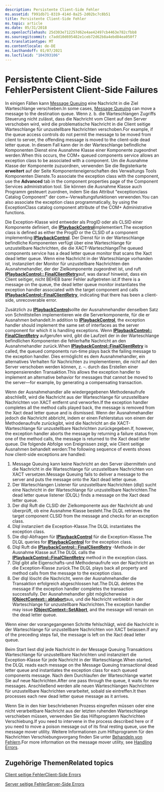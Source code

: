 ```yaml
---
description: Persistente Client-Side Fehler
ms.assetid: f991db71-8319-414d-8a25-2d02bc7c8b51
title: Persistente Client-Side Fehler
ms.topic: article
ms.date: 05/31/2018
ms.openlocfilehash: 25d303e712257d62e4ae42497cb4463e782cfbb8
ms.sourcegitcommit: c7add10d695482e1ceb72d62b8a4ebd84ea050f7
ms.translationtype: MT
ms.contentlocale: de-DE
ms.lasthandoff: 01/07/2021
ms.locfileid: "104393106"
---
```

# <a name="persistent-client-side-failures"></a><span data-ttu-id="6941c-103">Persistente Client-Side Fehler</span><span class="sxs-lookup"><span data-stu-id="6941c-103">Persistent Client-Side Failures</span></span>

<span data-ttu-id="6941c-104">In einigen Fällen kann [Message Queuing](/previous-versions/windows/desktop/legacy/ms711472(v=vs.85)) eine Nachricht in die Ziel Warteschlange verschieben.</span><span class="sxs-lookup"><span data-stu-id="6941c-104">In some cases, [Message Queuing](/previous-versions/windows/desktop/legacy/ms711472(v=vs.85)) can move a message to the destination queue.</span></span> <span data-ttu-id="6941c-105">Wenn z. b. die Warteschlangen Zugriffs Steuerung nicht zulässt, dass die Nachricht vom Client auf den Server verschoben wird, wird die problematische Nachricht in die Client seitige Warteschlange für unzustellbare Nachrichten verschoben.</span><span class="sxs-lookup"><span data-stu-id="6941c-105">For example, if the queue access controls do not permit the message to be moved from client to server, the offending message is moved to the client-side dead letter queue.</span></span> <span data-ttu-id="6941c-106">In diesem Fall kann der in der Warteschlange befindliche Komponenten Dienst eine Ausnahme Klasse einer Komponente zugeordnet werden.</span><span class="sxs-lookup"><span data-stu-id="6941c-106">When this occurs, the COM+ queued components service allows an exception class to be associated with a component.</span></span> <span data-ttu-id="6941c-107">Um die Ausnahme Klasse der Komponente zuzuordnen, verwenden Sie die Registerkarte **erweitert** auf der Seite Komponenteneigenschaften des Verwaltungs Tools Komponenten Dienste.</span><span class="sxs-lookup"><span data-stu-id="6941c-107">To associate the exception class with the component, use the **Advanced** tab in the component properties page of the Component Services administration tool.</span></span> <span data-ttu-id="6941c-108">Sie können die Ausnahme Klasse auch Programm gesteuert zuordnen, indem Sie das Attribut "exceptionclass Catalog Component" der com+-Verwaltungsfunktionen verwenden.</span><span class="sxs-lookup"><span data-stu-id="6941c-108">You can also associate the exception class programmatically, by using the ExceptionClass catalog component attribute of the COM+ Administrative functions.</span></span>

<span data-ttu-id="6941c-109">Die Exception-Klasse wird entweder als ProgID oder als CLSID einer Komponente definiert, die [**IPlaybackControl**](/windows/desktop/api/ComSvcs/nn-comsvcs-iplaybackcontrol)implementiert.</span><span class="sxs-lookup"><span data-stu-id="6941c-109">The exception class is defined as either the ProgID or the CLSID of a component implementing [**IPlaybackControl**](/windows/desktop/api/ComSvcs/nn-comsvcs-iplaybackcontrol).</span></span> <span data-ttu-id="6941c-110">Der Dienst für in der Warteschlange befindliche Komponenten verfügt über eine Warteschlange für unzustellbare Nachrichten, die die XACT-Warteschlange</span><span class="sxs-lookup"><span data-stu-id="6941c-110">The queued components service has a dead letter queue monitor that scans the Xact dead letter queue.</span></span> <span data-ttu-id="6941c-111">Wenn eine Nachricht in der Warteschlange vorhanden ist, instanziiert der Monitor für unzustellbare Nachrichten den Ausnahmehandler, der der Zielkomponente zugeordnet ist, und ruft [**IPlaybackControl:: FinalClientRetry**](/windows/desktop/api/ComSvcs/nf-comsvcs-iplaybackcontrol-finalclientretry)auf, was darauf hinweist, dass ein Client seitiger, nicht BEHEB barer Fehler aufgetreten ist.</span><span class="sxs-lookup"><span data-stu-id="6941c-111">If there is a message on the queue, the dead letter queue monitor instantiates the exception handler associated with the target component and calls [**IPlaybackControl::FinalClientRetry**](/windows/desktop/api/ComSvcs/nf-comsvcs-iplaybackcontrol-finalclientretry), indicating that there has been a client-side, unrecoverable error.</span></span>

<span data-ttu-id="6941c-112">Zusätzlich zu [**IPlaybackControl**](/windows/desktop/api/ComSvcs/nn-comsvcs-iplaybackcontrol)sollte der Ausnahmehandler denselben Satz von Schnittstellen implementieren wie die Serverkomponente, für die er Ausnahmen behandelt.</span><span class="sxs-lookup"><span data-stu-id="6941c-112">In addition to [**IPlaybackControl**](/windows/desktop/api/ComSvcs/nn-comsvcs-iplaybackcontrol), the exception handler should implement the same set of interfaces as the server component for which it is handling exceptions.</span></span> <span data-ttu-id="6941c-113">Wenn [**IPlaybackControl:: FinalClientRetry**](/windows/desktop/api/ComSvcs/nf-comsvcs-iplaybackcontrol-finalclientretry) aufgerufen wird, gibt die Laufzeit der in der Warteschlange befindlichen Komponenten die fehlerhafte Nachricht an den Ausnahmehandler zurück.</span><span class="sxs-lookup"><span data-stu-id="6941c-113">When [**IPlaybackControl::FinalClientRetry**](/windows/desktop/api/ComSvcs/nf-comsvcs-iplaybackcontrol-finalclientretry) is called, the queued components run-time plays back the failing message to the exception handler.</span></span> <span data-ttu-id="6941c-114">Dies ermöglicht es dem Ausnahmehandler, ein alternatives Verhalten für Nachrichten zu implementieren, die nicht auf den Server verschoben werden können, z. –. durch das Erstellen einer kompensierenden Transaktion.</span><span class="sxs-lookup"><span data-stu-id="6941c-114">This allows the exception handler to implement an alternative behavior for messages that cannot be moved to the server—for example, by generating a compensating transaction.</span></span>

<span data-ttu-id="6941c-115">Wenn der Ausnahmehandler alle wiedergegebenen Methodenaufrufe abschließt, wird die Nachricht aus der Warteschlange für unzustellbare Nachrichten von XACT entfernt und verworfen.</span><span class="sxs-lookup"><span data-stu-id="6941c-115">If the exception handler completes all the method calls played back, the message is removed from the Xact dead letter queue and is dismissed.</span></span> <span data-ttu-id="6941c-116">Wenn der Ausnahmehandler jedoch die Nachricht abbricht, indem er einen Fehlerstatus von einem der Methodenaufrufe zurückgibt, wird die Nachricht an die XACT-Warteschlange für unzustellbare Nachrichten zurückgegeben.</span><span class="sxs-lookup"><span data-stu-id="6941c-116">If, however, the exception handler aborts the message by returning a failure status from one of the method calls, the message is returned to the Xact dead letter queue.</span></span> <span data-ttu-id="6941c-117">Die folgende Abfolge von Ereignissen zeigt, wie Client seitige Ausnahmen behandelt werden:</span><span class="sxs-lookup"><span data-stu-id="6941c-117">The following sequence of events shows how client-side exceptions are handled:</span></span>

1.  <span data-ttu-id="6941c-118">Message Queuing kann keine Nachricht an den Server übermitteln und die Nachricht in die Warteschlange für unzustellbare Nachrichten von XACT versetzen.</span><span class="sxs-lookup"><span data-stu-id="6941c-118">Message Queuing fails to deliver a message to the server and puts the message onto the Xact dead letter queue.</span></span>
2.  <span data-ttu-id="6941c-119">Der Warteschlangen Listener für unzustellbare Nachrichten (dlql) sucht eine Nachricht in der Warteschlange für unzustellbare Nachrichten.</span><span class="sxs-lookup"><span data-stu-id="6941c-119">The dead letter queue listener (DLQL) finds a message on the Xact dead letter queue.</span></span>
3.  <span data-ttu-id="6941c-120">Der dlql Ruft die CLSID der Zielkomponente aus der Nachricht ab und überprüft, ob eine Ausnahme Klasse besteht.</span><span class="sxs-lookup"><span data-stu-id="6941c-120">The DLQL retrieves the target component CLSID from the message and checks for an exception class.</span></span>
4.  <span data-ttu-id="6941c-121">Dlql instanziiert die Exception-Klasse.</span><span class="sxs-lookup"><span data-stu-id="6941c-121">The DLQL instantiates the exception class.</span></span>
5.  <span data-ttu-id="6941c-122">Die dlql-Abfragen für [**IPlaybackControl**](/windows/desktop/api/ComSvcs/nn-comsvcs-iplaybackcontrol) für die Exception-Klasse.</span><span class="sxs-lookup"><span data-stu-id="6941c-122">The DLQL queries for [**IPlaybackControl**](/windows/desktop/api/ComSvcs/nn-comsvcs-iplaybackcontrol) for the exception class.</span></span>
6.  <span data-ttu-id="6941c-123">Dlql Ruft die [**IPlaybackControl:: FinalClientRetry**](/windows/desktop/api/ComSvcs/nf-comsvcs-iplaybackcontrol-finalclientretry) -Methode in der Ausnahme Klasse auf.</span><span class="sxs-lookup"><span data-stu-id="6941c-123">The DLQL calls the [**IPlaybackControl::FinalClientRetry**](/windows/desktop/api/ComSvcs/nf-comsvcs-iplaybackcontrol-finalclientretry) method in the exception class.</span></span>
7.  <span data-ttu-id="6941c-124">Dlql gibt alle Eigenschafts-und Methodenaufrufe von der Nachricht an die Exception-Klasse zurück.</span><span class="sxs-lookup"><span data-stu-id="6941c-124">The DLQL plays back all property and method calls from the message to the exception class.</span></span>
8.  <span data-ttu-id="6941c-125">Der dlql löscht die Nachricht, wenn der Ausnahmehandler die Transaktion erfolgreich abgeschlossen hat.</span><span class="sxs-lookup"><span data-stu-id="6941c-125">The DLQL deletes the message if the exception handler completes the transaction successfully.</span></span> <span data-ttu-id="6941c-126">Der Ausnahmehandler gibt möglicherweise [**IObjectContext:: abtabort**](/windows/desktop/api/ComSvcs/nf-comsvcs-iobjectcontext-setabort)aus, und die Nachricht verbleibt in der Warteschlange für unzustellbare Nachrichten.</span><span class="sxs-lookup"><span data-stu-id="6941c-126">The exception handler may issue [**IObjectContext::SetAbort**](/windows/desktop/api/ComSvcs/nf-comsvcs-iobjectcontext-setabort), and the message will remain on the dead letter queue.</span></span>

<span data-ttu-id="6941c-127">Wenn einer der vorangegangenen Schritte fehlschlägt, wird die Nachricht in der Warteschlange für unzustellbare Nachrichten von XACT belassen.</span><span class="sxs-lookup"><span data-stu-id="6941c-127">If any of the preceding steps fail, the message is left on the Xact dead letter queue.</span></span>

<span data-ttu-id="6941c-128">Beim Start liest dlql jede Nachricht in der Message Queuing Transaktions Warteschlange für unzustellbare Nachrichten und instanziiert die Exception-Klasse für jede Nachricht in der Warteschlange.</span><span class="sxs-lookup"><span data-stu-id="6941c-128">When started, the DLQL reads each message on the Message Queuing transactional dead letter queue and instantiates the exception class for each queued components message.</span></span> <span data-ttu-id="6941c-129">Nach dem Durchlaufen der Warteschlange wartet Sie auf neue Nachrichten.</span><span class="sxs-lookup"><span data-stu-id="6941c-129">After one pass through the queue, it waits for new messages.</span></span> <span data-ttu-id="6941c-130">Anschließend werden alle neuen Warteschlangen Nachrichten für unzustellbare Nachrichten verarbeitet, sobald sie eintreffen.</span><span class="sxs-lookup"><span data-stu-id="6941c-130">It then processes each new dead letter queue message as it arrives.</span></span>

<span data-ttu-id="6941c-131">Wenn Sie in den hier beschriebenen Prozess eingreifen müssen oder eine nicht verarbeitbare Nachricht aus der letzten ruhenden Warteschlange verschieben müssen, verwenden Sie das Hilfsprogramm Nachrichten Verschiebung.</span><span class="sxs-lookup"><span data-stu-id="6941c-131">If you need to intervene in the process described here or if you need to move a poison message out of its final resting queue, use the message mover utility.</span></span> <span data-ttu-id="6941c-132">Weitere Informationen zum Hilfsprogramm für den Nachrichten Verschiebungsvorgang finden Sie unter [Behandeln von Fehlern](handling-errors-in-queued-components.md).</span><span class="sxs-lookup"><span data-stu-id="6941c-132">For more information on the message mover utility, see [Handling Errors](handling-errors-in-queued-components.md).</span></span>

## <a name="related-topics"></a><span data-ttu-id="6941c-133">Zugehörige Themen</span><span class="sxs-lookup"><span data-stu-id="6941c-133">Related topics</span></span>

<dl> <dt>

[<span data-ttu-id="6941c-134">Client seitige Fehler</span><span class="sxs-lookup"><span data-stu-id="6941c-134">Client-Side Errors</span></span>](client-side-errors.md)
</dt> <dt>

[<span data-ttu-id="6941c-135">Server seitige Fehler</span><span class="sxs-lookup"><span data-stu-id="6941c-135">Server-Side Errors</span></span>](server-side-errors.md)
</dt> </dl>

 

 



